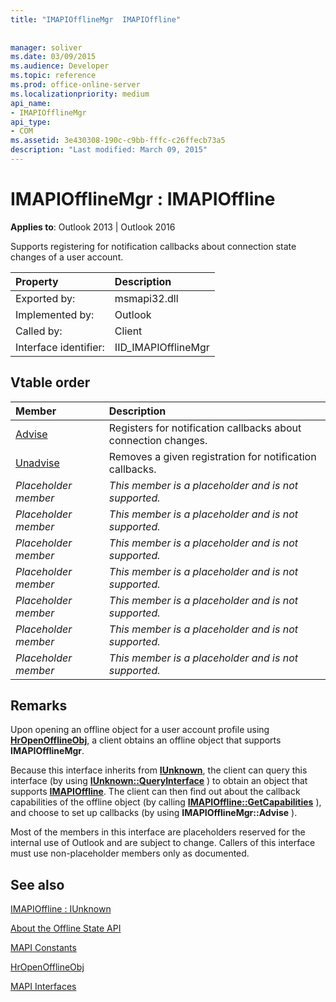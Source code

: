 ```yaml
---
title: "IMAPIOfflineMgr  IMAPIOffline"
 
 
manager: soliver
ms.date: 03/09/2015
ms.audience: Developer
ms.topic: reference
ms.prod: office-online-server
ms.localizationpriority: medium
api_name:
- IMAPIOfflineMgr
api_type:
- COM
ms.assetid: 3e430308-190c-c9bb-fffc-c26ffecb73a5
description: "Last modified: March 09, 2015"
---
```


# IMAPIOfflineMgr : IMAPIOffline

  
  
**Applies to**: Outlook 2013 | Outlook 2016 
  
Supports registering for notification callbacks about connection state changes of a user account.
  
|Property|Description|
|:-----|:-----|
|Exported by:  <br/> |msmapi32.dll  <br/> |
|Implemented by:  <br/> |Outlook  <br/> |
|Called by:  <br/> |Client  <br/> |
|Interface identifier:  <br/> |IID_IMAPIOfflineMgr  <br/> |
   
## Vtable order

|Member|Description|
|:-----|:-----|
|[Advise](imapiofflinemgr-advise.md) <br/> |Registers for notification callbacks about connection changes. |
|[Unadvise](imapiofflinemgr-unadvise.md) <br/> |Removes a given registration for notification callbacks. |
| *Placeholder member*  <br/> | *This member is a placeholder and is not supported.*  <br/> |
| *Placeholder member*  <br/> | *This member is a placeholder and is not supported.*  <br/> |
| *Placeholder member*  <br/> | *This member is a placeholder and is not supported.*  <br/> |
| *Placeholder member*  <br/> | *This member is a placeholder and is not supported.*  <br/> |
| *Placeholder member*  <br/> | *This member is a placeholder and is not supported.*  <br/> |
| *Placeholder member*  <br/> | *This member is a placeholder and is not supported.*  <br/> |
| *Placeholder member*  <br/> | *This member is a placeholder and is not supported.*  <br/> |
   
## Remarks

Upon opening an offline object for a user account profile using **[HrOpenOfflineObj](hropenofflineobj.md)**, a client obtains an offline object that supports **IMAPIOfflineMgr**. 
  
Because this interface inherits from **[IUnknown](https://msdn.microsoft.com/library/ms680509%28v=VS.85%29.aspx)**, the client can query this interface (by using **[IUnknown::QueryInterface](https://msdn.microsoft.com/library/ms682521%28v=VS.85%29.aspx)** ) to obtain an object that supports **[IMAPIOffline](imapiofflineiunknown.md)**. The client can then find out about the callback capabilities of the offline object (by calling **[IMAPIOffline::GetCapabilities](imapioffline-getcapabilities.md)** ), and choose to set up callbacks (by using **IMAPIOfflineMgr::Advise** ). 
  
Most of the members in this interface are placeholders reserved for the internal use of Outlook and are subject to change. Callers of this interface must use non-placeholder members only as documented.
  
## See also



[IMAPIOffline : IUnknown](imapiofflineiunknown.md)


[About the Offline State API](about-the-offline-state-api.md)
  
[MAPI Constants](mapi-constants.md)
  
[HrOpenOfflineObj](hropenofflineobj.md)
  
[MAPI Interfaces](mapi-interfaces.md)

